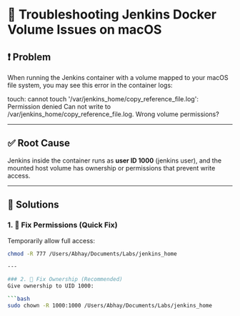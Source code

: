 # 🧩 Troubleshooting Jenkins Docker Volume Issues on macOS

## ❗ Problem

When running the Jenkins container with a volume mapped to your macOS file system, you may see this error in the container logs:

touch: cannot touch '/var/jenkins_home/copy_reference_file.log': Permission denied
Can not write to /var/jenkins_home/copy_reference_file.log. Wrong volume permissions?


---

## ✅ Root Cause

Jenkins inside the container runs as **user ID 1000** (jenkins user), and the mounted host volume has ownership or permissions that prevent write access.

---

## 🔧 Solutions

### 1. 📂 Fix Permissions (Quick Fix)

Temporarily allow full access:

```bash
chmod -R 777 /Users/Abhay/Documents/Labs/jenkins_home

---

### 2. 👤 Fix Ownership (Recommended)
Give ownership to UID 1000:

```bash
sudo chown -R 1000:1000 /Users/Abhay/Documents/Labs/jenkins_home


